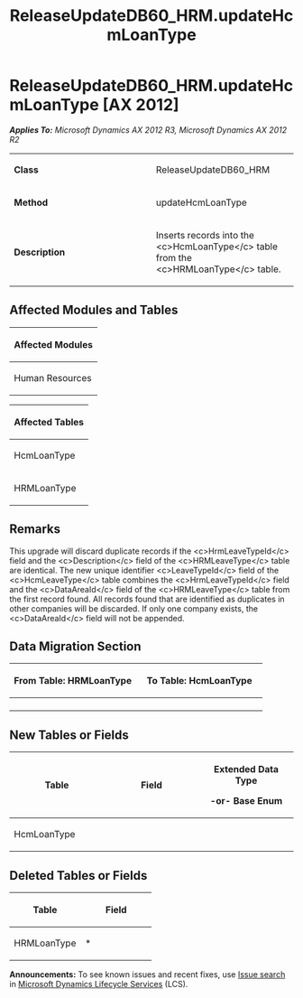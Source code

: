 ﻿---
title: ReleaseUpdateDB60_HRM.updateHcmLoanType
TOCTitle: ReleaseUpdateDB60_HRM.updateHcmLoanType
ms:assetid: 2aead551-7089-8746-1ab6-5e27231e03b4
ms:mtpsurl: https://msdn.microsoft.com/en-us/library/JJ735929(v=AX.60)
ms:contentKeyID: 49707346
ms.date: 05/18/2015
mtps_version: v=AX.60
---

# ReleaseUpdateDB60\_HRM.updateHcmLoanType [AX 2012]


_**Applies To:** Microsoft Dynamics AX 2012 R3, Microsoft Dynamics AX 2012 R2_

<table>
<colgroup>
<col style="width: 50%" />
<col style="width: 50%" />
</colgroup>
<tbody>
<tr class="odd">
<td><p><strong>Class</strong></p></td>
<td><p>ReleaseUpdateDB60_HRM</p></td>
</tr>
<tr class="even">
<td><p><strong>Method</strong></p></td>
<td><p>updateHcmLoanType</p></td>
</tr>
<tr class="odd">
<td><p><strong>Description</strong></p></td>
<td><p>Inserts records into the &lt;c&gt;HcmLoanType&lt;/c&gt; table from the &lt;c&gt;HRMLoanType&lt;/c&gt; table.</p></td>
</tr>
</tbody>
</table>


## Affected Modules and Tables

<table>
<colgroup>
<col style="width: 100%" />
</colgroup>
<thead>
<tr class="header">
<th><p>Affected Modules</p></th>
</tr>
</thead>
<tbody>
<tr class="odd">
<td><p>Human Resources</p></td>
</tr>
</tbody>
</table>


<table>
<colgroup>
<col style="width: 100%" />
</colgroup>
<thead>
<tr class="header">
<th><p>Affected Tables</p></th>
</tr>
</thead>
<tbody>
<tr class="odd">
<td><p>HcmLoanType</p></td>
</tr>
<tr class="even">
<td><p>HRMLoanType</p></td>
</tr>
</tbody>
</table>


## Remarks

This upgrade will discard duplicate records if the \<c\>HrmLeaveTypeId\</c\> field and the \<c\>Description\</c\> field of the \<c\>HRMLeaveType\</c\> table are identical. The new unique identifier \<c\>LeaveTypeId\</c\> field of the \<c\>HcmLeaveType\</c\> table combines the \<c\>HrmLeaveTypeId\</c\> field and the \<c\>DataAreaId\</c\> field of the \<c\>HRMLeaveType\</c\> table from the first record found. All records found that are identified as duplicates in other companies will be discarded. If only one company exists, the \<c\>DataAreaId\</c\> field will not be appended.

## Data Migration Section

<table>
<colgroup>
<col style="width: 50%" />
<col style="width: 50%" />
</colgroup>
<thead>
<tr class="header">
<th><p>From Table: HRMLoanType</p></th>
<th><p>To Table: HcmLoanType</p></th>
</tr>
</thead>
<tbody>
<tr class="odd">
<td><p></p></td>
<td><p></p></td>
</tr>
</tbody>
</table>


## New Tables or Fields

<table>
<colgroup>
<col style="width: 33%" />
<col style="width: 33%" />
<col style="width: 33%" />
</colgroup>
<thead>
<tr class="header">
<th><p>Table</p></th>
<th><p>Field</p></th>
<th><p>Extended Data Type</p>
<p>-or- Base Enum</p></th>
</tr>
</thead>
<tbody>
<tr class="odd">
<td><p>HcmLoanType</p></td>
<td><p></p></td>
<td><p></p></td>
</tr>
</tbody>
</table>


## Deleted Tables or Fields

<table>
<colgroup>
<col style="width: 50%" />
<col style="width: 50%" />
</colgroup>
<thead>
<tr class="header">
<th><p>Table</p></th>
<th><p>Field</p></th>
</tr>
</thead>
<tbody>
<tr class="odd">
<td><p>HRMLoanType</p></td>
<td><p>*</p></td>
</tr>
</tbody>
</table>

  
**Announcements:** To see known issues and recent fixes, use [Issue search](http://go.microsoft.com/fwlink/?linkid=389258) in [Microsoft Dynamics Lifecycle Services](http://go.microsoft.com/fwlink/?linkid=306505) (LCS).

